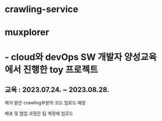 # crawling-service

# muxplorer 
# - cloud와 devOps SW 개발자 양성교육에서 진행한 toy 프로젝트
## 교육 : 2023.07.24. ~ 2023.08.28.

제가 맡은 crawling부분의 코드 업로드 예정

배포 및 협업 과정은 팀 계정에 업로드
